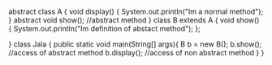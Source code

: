 abstract class A
{
	void display()
	{
		System.out.println("Im a normal method");
	}
	abstract void show();  //abstract method
}
class B extends A
{
	void show()
	{
		System.out.println("Im definition of abstact method");
	};

}
class Jala {
	public static void main(String[] args){ 
			 B b = new B();
			 b.show(); //access of abstract method
			 b.display(); //access of non abstract method
	}
}

